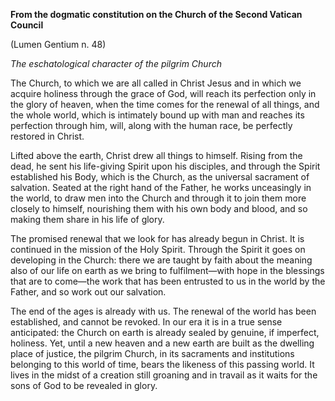 

**From the dogmatic constitution on the Church of the Second Vatican Council**

(Lumen Gentium n. 48)

_The eschatological character of the pilgrim Church_

The Church, to which we are all called in Christ Jesus and in which we acquire holiness through the grace of God, will reach its perfection only in the glory of heaven, when the time comes for the renewal of all things, and the whole world, which is intimately bound up with man and reaches its perfection through him, will, along with the human race, be perfectly restored in Christ.

Lifted above the earth, Christ drew all things to himself. Rising from the dead, he sent his life-giving Spirit upon his disciples, and through the Spirit established his Body, which is the Church, as the universal sacrament of salvation. Seated at the right hand of the Father, he works unceasingly in the world, to draw men into the Church and through it to join them more closely to himself, nourishing them with his own body and blood, and so making them share in his life of glory.

The promised renewal that we look for has already begun in Christ. It is continued in the mission of the Holy Spirit. Through the Spirit it goes on developing in the Church: there we are taught by faith about the meaning also of our life on earth as we bring to fulfilment—with hope in the blessings that are to come—the work that has been entrusted to us in the world by the Father, and so work out our salvation.

The end of the ages is already with us. The renewal of the world has been established, and cannot be revoked. In our era it is in a true sense anticipated: the Church on earth is already sealed by genuine, if imperfect, holiness. Yet, until a new heaven and a new earth are built as the dwelling place of justice, the pilgrim Church, in its sacraments and institutions belonging to this world of time, bears the likeness of this passing world. It lives in the midst of a creation still groaning and in travail as it waits for the sons of God to be revealed in glory.

